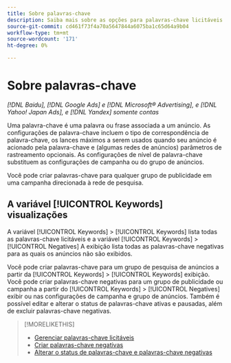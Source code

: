 ```yaml
---
title: Sobre palavras-chave
description: Saiba mais sobre as opções para palavras-chave licitáveis e negativas.
source-git-commit: cd461f73f4a70a5647844a6075ba1c65d64a9b04
workflow-type: tm+mt
source-wordcount: '171'
ht-degree: 0%

---
```


# Sobre palavras-chave

*[!DNL Baidu], [!DNL Google Ads] e [!DNL Microsoft® Advertising], e [!DNL Yahoo! Japan Ads], e [!DNL Yandex] somente contas*

Uma palavra-chave é uma palavra ou frase associada a um anúncio. As configurações de palavra-chave incluem o tipo de correspondência de palavra-chave, os lances máximos a serem usados quando seu anúncio é acionado pela palavra-chave e (algumas redes de anúncios) parâmetros de rastreamento opcionais. As configurações de nível de palavra-chave substituem as configurações de campanha ou do grupo de anúncios.

Você pode criar palavras-chave para qualquer grupo de publicidade em uma campanha direcionada à rede de pesquisa.

## A variável [!UICONTROL Keywords] visualizações

A variável [!UICONTROL Keywords] > [!UICONTROL Keywords] lista todas as palavras-chave licitáveis e a variável [!UICONTROL Keywords] > [!UICONTROL Negatives] A exibição lista todas as palavras-chave negativas para as quais os anúncios não são exibidos.

Você pode criar palavras-chave para um grupo de pesquisa de anúncios a partir da [!UICONTROL Keywords] > [!UICONTROL Keywords] exibição. Você pode criar palavras-chave negativas para um grupo de publicidade ou campanha a partir do [!UICONTROL Keywords] > [!UICONTROL Negatives] exibir ou nas configurações de campanha e grupo de anúncios. Também é possível editar e alterar o status de palavras-chave ativas e pausadas, além de excluir palavras-chave negativas.

>[!MORELIKETHIS]
>
>* [Gerenciar palavras-chave licitáveis](/help/search-social-commerce/campaign-management/campaigns/keyword-manage.md)
>* [Criar palavras-chave negativas](/help/search-social-commerce/campaign-management/campaigns/keyword-negative-create.md)
>* [Alterar o status de palavras-chave e palavras-chave negativas](keyword-status-edit.md)

